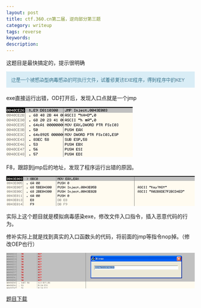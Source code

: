 ```yaml
---
layout: post
title: ctf.360.cn第二届，逆向部分第三题
category: writeup
tags: reverse
keywords: 
description: 
---
```


这题目是最快搞定的，提示很明确

![题目说明](/public/img/2014-11-26-ctf.360.cn第二届，逆向部分第三题-1.jpg)

exe直接运行出错，OD打开后，发现入口点就是一个jmp

![OD图一](/public/img/2014-11-26-ctf.360.cn第二届，逆向部分第三题-2.jpg)

F8，跟踪到jmp后的地址，发现了程序运行出错的原因。

![OD图一](/public/img/2014-11-26-ctf.360.cn第二届，逆向部分第三题-3.jpg)

实际上这个题目就是模拟病毒感染exe，修改文件入口指令，插入恶意代码的行为。

修补实际上就是找到真实的入口函数头的代码，将前面的jmp等指令nop掉。（修改OEP也行）

![OD图一](/public/img/2014-11-26-ctf.360.cn第二届，逆向部分第三题-4.jpg)

[题目下载](/public/download/2014-11-26-ctf.360.cn第二届，逆向部分第三题-Inject.zip)
